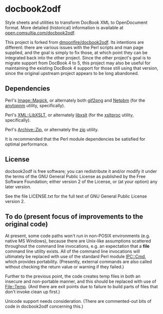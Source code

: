 # docbook2odf

Style sheets and utilities to transform DocBook XML to OpenDocument format.
More detailed (historical) information is available at
[open.comsultia.com/docbook2odf](http://open.comsultia.com/docbook2odf).

This project is forked from
[dmoonfire/docbook2odf](https://github.com/dmoonfire/docbook2odf).
Its intentions are different: there are various issues with the Perl
scripts and man page supplied, and the goal is simply to fix those, at
which point they can be integrated back into the other project. Since
the other project's goal is to migrate support from DocBook 4 to 5,
this project may also be useful for maintaining the existing DocBook 4
support for those still using that version, since the original upstream
project appears to be long abandoned.

## Dependencies

Perl's [Image::Magick](https://metacpan.org/pod/Image::Magick), or
alternately both [gif2png](http://www.catb.org/esr/gif2png/) and
[Netpbm](http://netpbm.sourceforge.net/) (for the
[anytopnm](http://netpbm.sourceforge.net/doc/anytopnm.html) utility,
specifically).

Perl's [XML::LibXSLT](https://metacpan.org/pod/XML::LibXSLT), or
alternately [libxslt](http://xmlsoft.org/libxslt/) (for the
[xsltproc](http://xmlsoft.org/libxslt/xsltproc2.html) utility,
specifically).

Perl's [Archive::Zip](https://metacpan.org/pod/Archive::Zip), or
alternately the [zip](http://www.info-zip.org/Zip.html) utility.

It is recommended that the Perl module dependencies be satisfied for
optimal performance.

## License

docbook2odf is free software; you can redistribute it and/or modify it
under the terms of the GNU General Public License as published by the
Free Software Foundation; either version 2 of the License, or (at your
option) any later version.

See the file LICENSE.txt for the full text of GNU General Public License
version 2.

## To do (present focus of improvements to the original code)

At present, some code paths won't run in non-POSIX environments (e.g.
native MS Windows), because there are Unix-like assumptions scattered
throughout the command line invocations, e.g. an expectation that a
**file** command line utility exists. All of the command line
invocations will ultimately be replaced with use of the standard Perl
module [IPC::Cmd](http://perldoc.perl.org/IPC/Cmd.html), which provides
portability. (Presently, external commands are also called without
checking the return value or warning if they failed.)

Further to the previous point, the code creates temp files in both an
insecure and non-portable manner, and this should be replaced with use
of [File::Temp](http://perldoc.perl.org/File/Temp.html). (And there are
exit points due to failure to build parts of files that don't invoke
clean up first.)

Unicode support needs consideration. (There are commented-out bits of
code in docbook2odf concerning this.)


